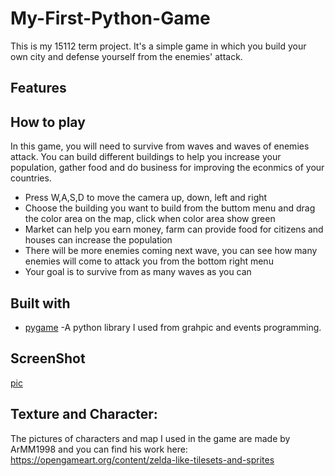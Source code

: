 # My-First-Python-Game
This is my 15112 term project.  It's a simple game in which you build your own city and defense yourself from the enemies' attack. 

## Features

## How to play
In this game, you will need to survive from waves and waves of enemies attack. You can build different buildings to help you increase your population, 
gather food and do business for improving the econmics of your countries. 
* Press W,A,S,D to move the camera up, down, left and right
* Choose the building you want to build from the buttom menu and drag the color area on the map, click when color area show green
* Market can help you earn money, farm can provide food for citizens and houses can increase the population
* There will be more enemies coming next wave, you can see how many enemies will come to attack you from the bottom right menu
* Your goal is to survive from as many waves as you can

## Built with
* [pygame](https://www.pygame.org/news) -A python library I used from grahpic and events programming.

## ScreenShot
  [pic]()
## Texture and Character:
The pictures of characters and map I used in the game are made by ArMM1998 and you can find his work here: https://opengameart.org/content/zelda-like-tilesets-and-sprites 

